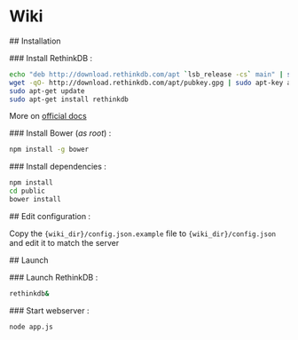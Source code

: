 # Wiki

## Installation

### Install RethinkDB :

```sh
echo "deb http://download.rethinkdb.com/apt `lsb_release -cs` main" | sudo tee /etc/apt/sources.list.d/rethinkdb.list
wget -qO- http://download.rethinkdb.com/apt/pubkey.gpg | sudo apt-key add -
sudo apt-get update
sudo apt-get install rethinkdb
```

More on [official docs](http://www.rethinkdb.com/docs/install/debian/)

### Install Bower (*as root*) :

```sh
npm install -g bower
```

### Install dependencies :

```sh
npm install
cd public
bower install
```

## Edit configuration :

Copy the `{wiki_dir}/config.json.example` file to `{wiki_dir}/config.json` and edit it to match the server

## Launch

### Launch RethinkDB :

```sh
rethinkdb&
```

### Start webserver :

```sh
node app.js
```


